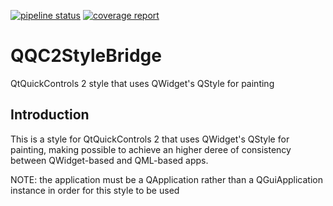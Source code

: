 [![pipeline status](https://gitlab.com/mardy/qqc2-desktop-style/badges/master/pipeline.svg)](https://gitlab.com/mardy/qqc2-desktop-style/commits/master)
[![coverage report](https://gitlab.com/mardy/qqc2-desktop-style/badges/master/coverage.svg)](https://gitlab.com/mardy/qqc2-desktop-style/commits/master)

# QQC2StyleBridge

QtQuickControls 2 style that uses QWidget's QStyle for painting

## Introduction

This is a style for QtQuickControls 2 that uses QWidget's QStyle for painting, making possible to achieve an higher deree of consistency between QWidget-based and QML-based apps.

NOTE: the application must be a QApplication rather than a QGuiApplication instance in order for this style to be used

